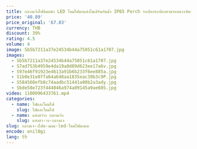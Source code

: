 ```yaml
---
title: กลางแจ้งไฟติดผนัง LED โคมไฟตกแต่งโมเดิร์นกันน้ำ IP65 Porch ระเบียงระเบียงสวนรอบดวงจันทร์โคมไฟผนัง
price: '40.89'
price_original: '67.03'
currency: THB
discount: 39%
rating: 4.5
volume: 4
image: Sb5b7211a37e24534b44a75051c61a1707.jpg
images:
  - Sb5b7211a37e24534b44a75051c61a1707.jpg
  - S7ad753b4959e4da19a0d09d623ee17a6v.jpg
  - S97e46f91923e4613a91b6b233f6ee885a.jpg
  - S1b0e31e07fa64a648aa1835eac39b3c9P.jpg
  - S584560efb8c74aadbc51441a00b2a3ady.jpg
  - Sbde58e723f444046a974a89145a9ae60S.jpg
video: 1100096433761.mp4
categories:
  - name: ไฟและโคมไฟ
    slug: ไฟและโคมไฟ
  - name: แสงสว่าง กลางแจ้ง
    slug: แสงสว-าง-กลางแจ
slug: กลางแจ-งไฟต-ดผน-led-โคมไฟตกแต
encode: onil0gi
lang: th
---
```

  